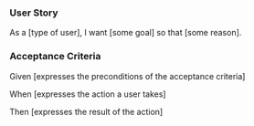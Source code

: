 ### User Story

As a [type of user], I want [some goal] so that [some reason].


### Acceptance Criteria

Given [expresses the preconditions of the acceptance criteria] 

When [expresses the action a user takes]

Then [expresses the result of the action]
